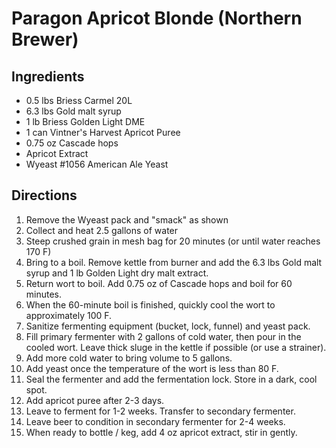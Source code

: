 # Paragon Apricot Blonde (Northern Brewer)

## Ingredients

- 0.5 lbs Briess Carmel 20L
- 6.3 lbs Gold malt syrup
- 1 lb Briess Golden Light DME
- 1 can Vintner's Harvest Apricot Puree
- 0.75 oz Cascade hops
- Apricot Extract
- Wyeast #1056 American Ale Yeast

## Directions

1. Remove the Wyeast pack and "smack" as shown
2. Collect and heat 2.5 gallons of water
3. Steep crushed grain in mesh bag for 20 minutes (or until water reaches 170 F)
4. Bring to a boil. Remove kettle from burner and add the 6.3 lbs Gold malt syrup and 1 lb Golden Light dry malt extract.
6. Return wort to boil. Add 0.75 oz of Cascade hops and boil for 60 minutes.
7. When the 60-minute boil is finished, quickly cool the wort to approximately 100 F.
8. Sanitize fermenting equipment (bucket, lock, funnel) and yeast pack.
9. Fill primary fermenter with 2 gallons of cold water, then pour in the cooled wort. Leave thick sluge in the kettle if possible (or use a strainer).
10. Add more cold water to bring volume to 5 gallons.
11. Add yeast once the temperature of the wort is less than 80 F.
12. Seal the fermenter and add the fermentation lock. Store in a dark, cool spot.
13. Add apricot puree after 2-3 days.
14. Leave to ferment for 1-2 weeks. Transfer to secondary fermenter.
15. Leave beer to condition in secondary fermenter for 2-4 weeks.
16. When ready to bottle / keg, add 4 oz apricot extract, stir in gently.